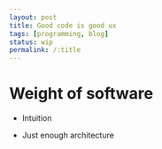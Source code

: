 ```yaml
---
layout: post
title: Good code is good ux
tags: [programming, blog]
status: wip
permalink: /:title
---
```



# Weight of software

* Intuition

* Just enough architecture